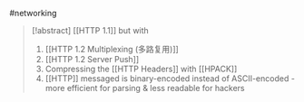 #networking 
>[!abstract] [[HTTP 1.1]] but with 
>1. [[HTTP 1.2 Multiplexing (多路复用)]]
>2. [[HTTP 1.2 Server Push]]
>3. Compressing the [[HTTP Headers]] with [[HPACK]]
>4. [[HTTP]] messaged is binary-encoded instead of ASCII-encoded - more efficient for parsing & less readable for hackers
